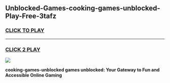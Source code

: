
## Unblocked-Games-cooking-games-unblocked-Play-Free-3tafz
<h3>
<a href="https://premium76.site?title=cooking-games-unblocked&ref=19M">CLICK TO PLAY</a></h3>
<hr>

<h3>
<a href="https://premium76.site?title=cooking-games-unblocked&ref=19M">CLICK 2 PLAY</a>
  
</h3>

<a href="https://premium76.site?title=cooking-games-unblocked&ref=19M"><img src="https://clearcache.store/games.png"></a>


**cooking-games-unblocked games unblocked: Your Gateway to Fun and Accessible Online Gaming**
